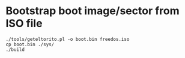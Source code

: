 # Bootstrap boot image/sector from ISO file

```
./tools/geteltorito.pl -o boot.bin freedos.iso
cp boot.bin ./sys/
./build
```
